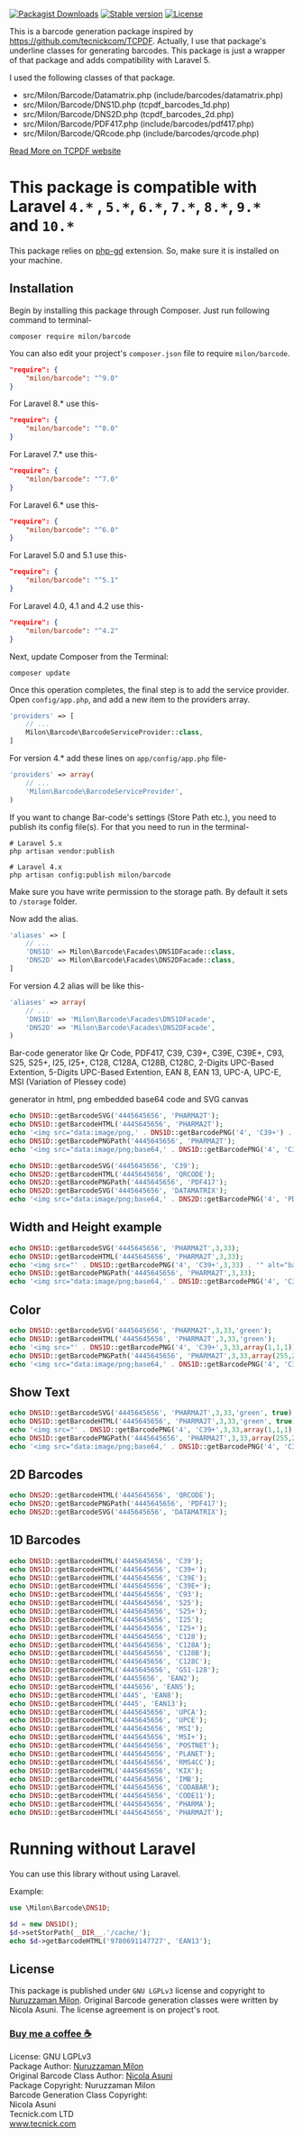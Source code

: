 [![Packagist Downloads](https://img.shields.io/packagist/dt/milon/barcode.svg)](https://packagist.org/packages/milon/barcode) [![Stable version](https://img.shields.io/packagist/v/milon/barcode.svg)](https://packagist.org/packages/milon/barcode) [![License](https://img.shields.io/packagist/l/milon/barcode.svg)](https://packagist.org/packages/milon/barcode)

This is a barcode generation package inspired by <https://github.com/tecnickcom/TCPDF>. Actually, I use that package's underline classes for generating barcodes. This package is just a wrapper of that package and adds compatibility with Laravel 5.

I used the following classes of that package.

- src/Milon/Barcode/Datamatrix.php (include/barcodes/datamatrix.php)
- src/Milon/Barcode/DNS1D.php (tcpdf_barcodes_1d.php)
- src/Milon/Barcode/DNS2D.php (tcpdf_barcodes_2d.php)
- src/Milon/Barcode/PDF417.php (include/barcodes/pdf417.php)
- src/Milon/Barcode/QRcode.php (include/barcodes/qrcode.php)

[Read More on TCPDF website](http://www.tcpdf.org)

# This package is compatible with Laravel `4.*` , `5.*`, `6.*`, `7.*`, `8.*`, `9.*` and `10.*`

This package relies on [php-gd](http://php.net/manual/en/book.image.php) extension. So, make sure it is installed on your machine.

## Installation

Begin by installing this package through Composer. Just run following command to terminal-

```shell script
composer require milon/barcode
```

You can also edit your project's `composer.json` file to require `milon/barcode`.

```json
"require": {
    "milon/barcode": "^9.0"
}
```

For Laravel 8.* use this-

```json
"require": {
    "milon/barcode": "^8.0"
}
```

For Laravel 7.* use this-

```json
"require": {
    "milon/barcode": "^7.0"
}
```

For Laravel 6.* use this-

```json
"require": {
    "milon/barcode": "^6.0"
}
```

For Laravel 5.0 and 5.1 use this-

```json
"require": {
    "milon/barcode": "^5.1"
}
```

For Laravel 4.0, 4.1 and 4.2 use this-

```json
"require": {
    "milon/barcode": "^4.2"
}
```

Next, update Composer from the Terminal:

```shell script
composer update
```

Once this operation completes, the final step is to add the service provider. Open `config/app.php`, and add a new item to the providers array.

```php
'providers' => [
    // ...
    Milon\Barcode\BarcodeServiceProvider::class,
]
```

For version 4.* add these lines on `app/config/app.php` file-

```php
'providers' => array(
    // ...
    'Milon\Barcode\BarcodeServiceProvider',
)
```

If you want to change Bar-code's settings (Store Path etc.), you need to publish its config file(s). For that you need to run in the terminal-

```shell script
# Laravel 5.x
php artisan vendor:publish

# Laravel 4.x
php artisan config:publish milon/barcode
```

Make sure you have write permission to the storage path. By default it sets to `/storage` folder.

Now add the alias.

```php
'aliases' => [
    // ...
    'DNS1D' => Milon\Barcode\Facades\DNS1DFacade::class,
    'DNS2D' => Milon\Barcode\Facades\DNS2DFacade::class,
]
```

For version 4.2 alias will be like this-

```php
'aliases' => array(
    // ...
    'DNS1D' => 'Milon\Barcode\Facades\DNS1DFacade',
    'DNS2D' => 'Milon\Barcode\Facades\DNS2DFacade',
)
```

Bar-code generator like Qr Code, PDF417, C39, C39+, C39E, C39E+, C93, S25, S25+, I25, I25+, C128, C128A, C128B, C128C, 2-Digits UPC-Based Extention, 5-Digits UPC-Based Extention, EAN 8, EAN 13, UPC-A, UPC-E, MSI (Variation of Plessey code)

generator in html, png embedded base64 code and SVG canvas

```php
echo DNS1D::getBarcodeSVG('4445645656', 'PHARMA2T');
echo DNS1D::getBarcodeHTML('4445645656', 'PHARMA2T');
echo '<img src="data:image/png,' . DNS1D::getBarcodePNG('4', 'C39+') . '" alt="barcode"   />';
echo DNS1D::getBarcodePNGPath('4445645656', 'PHARMA2T');
echo '<img src="data:image/png;base64,' . DNS1D::getBarcodePNG('4', 'C39+') . '" alt="barcode"   />';
```

```php
echo DNS1D::getBarcodeSVG('4445645656', 'C39');
echo DNS2D::getBarcodeHTML('4445645656', 'QRCODE');
echo DNS2D::getBarcodePNGPath('4445645656', 'PDF417');
echo DNS2D::getBarcodeSVG('4445645656', 'DATAMATRIX');
echo '<img src="data:image/png;base64,' . DNS2D::getBarcodePNG('4', 'PDF417') . '" alt="barcode"   />';
```

## Width and Height example

```php
echo DNS1D::getBarcodeSVG('4445645656', 'PHARMA2T',3,33);
echo DNS1D::getBarcodeHTML('4445645656', 'PHARMA2T',3,33);
echo '<img src="' . DNS1D::getBarcodePNG('4', 'C39+',3,33) . '" alt="barcode"   />';
echo DNS1D::getBarcodePNGPath('4445645656', 'PHARMA2T',3,33);
echo '<img src="data:image/png;base64,' . DNS1D::getBarcodePNG('4', 'C39+',3,33) . '" alt="barcode"   />';
```

## Color

```php
echo DNS1D::getBarcodeSVG('4445645656', 'PHARMA2T',3,33,'green');
echo DNS1D::getBarcodeHTML('4445645656', 'PHARMA2T',3,33,'green');
echo '<img src="' . DNS1D::getBarcodePNG('4', 'C39+',3,33,array(1,1,1)) . '" alt="barcode"   />';
echo DNS1D::getBarcodePNGPath('4445645656', 'PHARMA2T',3,33,array(255,255,0));
echo '<img src="data:image/png;base64,' . DNS1D::getBarcodePNG('4', 'C39+',3,33,array(1,1,1)) . '" alt="barcode"   />';
```

## Show Text

```php
echo DNS1D::getBarcodeSVG('4445645656', 'PHARMA2T',3,33,'green', true);
echo DNS1D::getBarcodeHTML('4445645656', 'PHARMA2T',3,33,'green', true);
echo '<img src="' . DNS1D::getBarcodePNG('4', 'C39+',3,33,array(1,1,1), true) . '" alt="barcode"   />';
echo DNS1D::getBarcodePNGPath('4445645656', 'PHARMA2T',3,33,array(255,255,0), true);
echo '<img src="data:image/png;base64,' . DNS1D::getBarcodePNG('4', 'C39+',3,33,array(1,1,1), true) . '" alt="barcode"   />';
```

## 2D Barcodes

```php
echo DNS2D::getBarcodeHTML('4445645656', 'QRCODE');
echo DNS2D::getBarcodePNGPath('4445645656', 'PDF417');
echo DNS2D::getBarcodeSVG('4445645656', 'DATAMATRIX');
```

## 1D Barcodes

```php
echo DNS1D::getBarcodeHTML('4445645656', 'C39');
echo DNS1D::getBarcodeHTML('4445645656', 'C39+');
echo DNS1D::getBarcodeHTML('4445645656', 'C39E');
echo DNS1D::getBarcodeHTML('4445645656', 'C39E+');
echo DNS1D::getBarcodeHTML('4445645656', 'C93');
echo DNS1D::getBarcodeHTML('4445645656', 'S25');
echo DNS1D::getBarcodeHTML('4445645656', 'S25+');
echo DNS1D::getBarcodeHTML('4445645656', 'I25');
echo DNS1D::getBarcodeHTML('4445645656', 'I25+');
echo DNS1D::getBarcodeHTML('4445645656', 'C128');
echo DNS1D::getBarcodeHTML('4445645656', 'C128A');
echo DNS1D::getBarcodeHTML('4445645656', 'C128B');
echo DNS1D::getBarcodeHTML('4445645656', 'C128C');
echo DNS1D::getBarcodeHTML('4445645656', 'GS1-128');
echo DNS1D::getBarcodeHTML('44455656', 'EAN2');
echo DNS1D::getBarcodeHTML('4445656', 'EAN5');
echo DNS1D::getBarcodeHTML('4445', 'EAN8');
echo DNS1D::getBarcodeHTML('4445', 'EAN13');
echo DNS1D::getBarcodeHTML('4445645656', 'UPCA');
echo DNS1D::getBarcodeHTML('4445645656', 'UPCE');
echo DNS1D::getBarcodeHTML('4445645656', 'MSI');
echo DNS1D::getBarcodeHTML('4445645656', 'MSI+');
echo DNS1D::getBarcodeHTML('4445645656', 'POSTNET');
echo DNS1D::getBarcodeHTML('4445645656', 'PLANET');
echo DNS1D::getBarcodeHTML('4445645656', 'RMS4CC');
echo DNS1D::getBarcodeHTML('4445645656', 'KIX');
echo DNS1D::getBarcodeHTML('4445645656', 'IMB');
echo DNS1D::getBarcodeHTML('4445645656', 'CODABAR');
echo DNS1D::getBarcodeHTML('4445645656', 'CODE11');
echo DNS1D::getBarcodeHTML('4445645656', 'PHARMA');
echo DNS1D::getBarcodeHTML('4445645656', 'PHARMA2T');
```

# Running without Laravel

You can use this library without using Laravel.

Example:

```php
use \Milon\Barcode\DNS1D;

$d = new DNS1D();
$d->setStorPath(__DIR__.'/cache/');
echo $d->getBarcodeHTML('9780691147727', 'EAN13');
```

## License

This package is published under `GNU LGPLv3` license and copyright to [Nuruzzaman Milon](http://milon.im). Original Barcode generation classes were written by Nicola Asuni. The license agreement is on project's root.

### [Buy me a coffee ☕](https://paypal.me/tomilon?locale.x=en_US)

License: GNU LGPLv3<br>
Package Author: [Nuruzzaman Milon](http://milon.im)<br>
Original Barcode Class Author: [Nicola Asuni](http://www.tcpdf.org)<br>
Package Copyright: Nuruzzaman Milon<br>
Barcode Generation Class Copyright:<br>
Nicola Asuni<br>
Tecnick.com LTD<br>
www.tecnick.com
